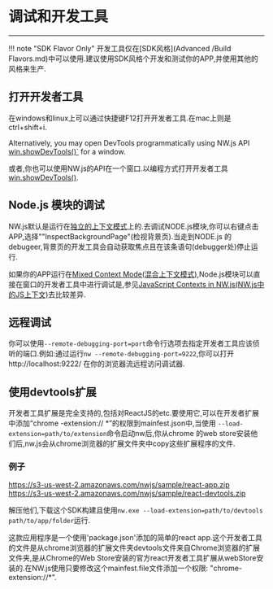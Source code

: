 # 调试和开发工具
---

!!! note "SDK Flavor Only"
    开发工具仅在[SDK风格](Advanced /Build Flavors.md)中可以使用.建议使用SDK风格个开发和测试你的APP,并使用其他的风格来生产.
    

## 打开开发者工具

在windows和linux上可以通过快捷键F12打开开发者工具.在mac上则是ctrl+shift+i.

Alternatively, you may open DevTools programmatically using NW.js API [win.showDevTools()`](../References/Window.md##winshowdevtoolsiframe-headless-callback) for a window.

或者,你也可以使用NW.js的API在一个窗口.以编程方式打开开发者工具[win.showDevTools()](https://github.com/wsqy182/nw.js/blob/nw25/docs/References/Window.md##winshowdevtoolsiframe-headless-callback).

## Node.js 模块的调试

NW.js默认是运行在[独立的上下文模式](https://github.com/wsqy182/nw.js/blob/nw25/docs/For%20Users/Advanced/JavaScript%20Contexts%20in%20NW.js.md#separate-context-mode)上的.去调试NODE.js模块,你可以右键点击APP,选择""InspectBackgroundPage"(检视背景页).当走到NODE.js 的debugeer,背景页的开发工具会自动获取焦点且在该条语句(debugger处)停止运行.

如果你的APP运行在[Mixed Context Mode(混合上下文模式)](https://github.com/wsqy182/nw.js/blob/nw25/docs/For%20Users/Advanced/JavaScript%20Contexts%20in%20NW.js.md#mixed-context-mode),Node.js模块可以直接在窗口的开发者工具中进行调试是,参见[JavaScript Contexts in NW.js(NW.js中的JS上下文)](https://github.com/wsqy182/nw.js/blob/nw25/docs/For%20Users/Advanced/JavaScript%20Contexts%20in%20NW.js.md)去比较差异.

## 远程调试

你可以使用`--remote-debugging-port=port`命令行选项去指定开发者工具应该侦听的端口.例如:通过运行`nw --remote-debugging-port=9222`,你可以打开 http://localhost:9222/ 在你的浏览器流远程访问调试器.

## 使用devtools扩展

开发者工具扩展是完全支持的,包括对ReactJS的etc.要使用它,可以在开发者扩展中添加“chrome -extension:// *”的权限到mainfest.json中,当使用  `--load-extension=path/to/extension`命令启动nw后,你从chrome 的web store安装他们后,nw.js会从chrome浏览器的扩展文件夹中copy这些扩展程序的文件.

### 例子

https://s3-us-west-2.amazonaws.com/nwjs/sample/react-app.zip
https://s3-us-west-2.amazonaws.com/nwjs/sample/react-devtools.zip

解压他们,下载这个SDK构建且使用`nw.exe --load-extension=path/to/devtools path/to/app/folder`运行.


这款应用程序是一个使用'package.json'添加的简单的react app.这个开发者工具的文件是从chrome浏览器的扩展文件夹devtools文件来自Chrome浏览器的扩展文件夹,是从Chrome的Web Store安装的官方react开发者工具扩展从webStore安装的.在NW.js使用只要修改这个mainfest.file文件添加一个权限: "chrome-extension://*".



